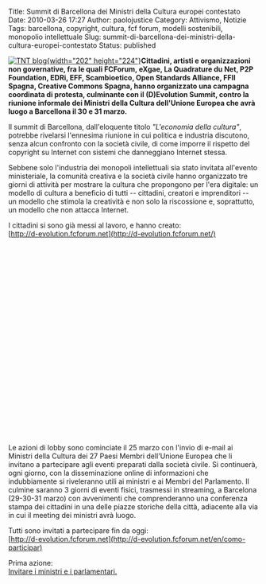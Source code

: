 Title: Summit di Barcellona dei Ministri della Cultura europei contestato
Date: 2010-03-26 17:27
Author: paolojustice
Category: Attivismo, Notizie
Tags: barcellona, copyright, cultura, fcf forum, modelli sostenibili, monopolio intellettuale
Slug: summit-di-barcellona-dei-ministri-della-cultura-europei-contestato
Status: published

[![TNT blog](http://blog.tntvillage.scambioetico.org/wp-content/uploads/2009/11/logofcf.png){width="202" height="224"}](http://fcforum.net)**Cittadini, artisti e organizzazioni non governative, fra le quali FCForum, eXgae, La Quadrature du Net, P2P Foundation, EDRi, EFF, Scambioetico, Open Standards Alliance, FFII Spagna, Creative Commons Spagna, hanno organizzato una campagna coordinata di protesta, culminante con il (D)Evolution Summit, contro la riunione informale dei Ministri della Cultura dell'Unione Europea che avrà luogo a Barcellona il 30 e 31 marzo.**  
  

**<!--more-->**

Il summit di Barcellona, dall'eloquente titolo *"L'economia della cultura"*, potrebbe rivelarsi l'ennesima riunione in cui politica e industria discutono, senza alcun confronto con la società civile, di come imporre il rispetto del copyright su Internet con sistemi che danneggiano Internet stessa.

Sebbene solo l'industria dei monopoli intellettuali sia stato invitata all'evento ministeriale, la comunità creativa e la società civile hanno organizzato tre giorni di attività per mostrare la cultura che propongono per l'era digitale: un modello di cultura a beneficio di tutti -- cittadini, creatori e imprenditori -- un modello che stimola la creatività e non solo la riscossione e, soprattutto, un modello che non attacca Internet.

I cittadini si sono già messi al lavoro, e hanno creato:  
[http://d-evolution.fcforum.net](http://d-evolution.fcforum.net/)

<p>
<center>
<object width="480" height="385">
<param name="movie" value="http://www.youtube.com/v/Am7VaPYoeFs&amp;hl=it_IT&amp;fs=1&amp;"></param><param name="allowFullScreen" value="true"></param><param name="allowscriptaccess" value="always"></param>

<embed src="http://www.youtube.com/v/Am7VaPYoeFs&amp;hl=it_IT&amp;fs=1&amp;" type="application/x-shockwave-flash" allowscriptaccess="always" allowfullscreen="true" width="480" height="385">
</embed>
</object>
</center>
</p>
Le azioni di lobby sono cominciate il 25 marzo con l'invio di e-mail ai Ministri della Cultura dei 27 Paesi Membri dell'Unione Europea che li invitano a partecipare agli eventi preparati dalla società civile. Si continuerà, ogni giorno, con la disseminazione online di informazioni che indubbiamente si riveleranno utili ai ministri e ai Membri del Parlamento. Il culmine saranno 3 giorni di eventi fisici, trasmessi in streaming, a Barcelona (29-30-31 marzo) con avvenimenti che comprenderanno una conferenza stampa dei cittadini in una delle piazze storiche della città, adiacente alla via in cui il meeting dei ministri avrà luogo.

Tutti sono invitati a partecipare fin da oggi:  
[http://d-evolution.fcforum.net](http://d-evolution.fcforum.net/en/como-participar)

Prima azione:  
[Invitare i ministri e i parlamentari.](http://d-evolution.fcforum.net/en/carta-a-ministros)

